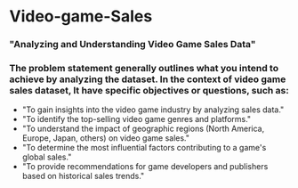# Video-game-Sales

### "Analyzing and Understanding Video Game Sales Data"
### The problem statement generally outlines what you intend to achieve by analyzing the dataset. In the context of video game sales dataset, It have specific objectives or questions, such as:
- "To gain insights into the video game industry by analyzing sales data."
- "To identify the top-selling video game genres and platforms."
- "To understand the impact of geographic regions (North America, Europe, Japan, others) on video game sales."
- "To determine the most influential factors contributing to a game's global sales."
- "To provide recommendations for game developers and publishers based on historical sales trends."
